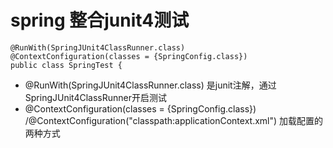 # spring 整合junit4测试
    @RunWith(SpringJUnit4ClassRunner.class)
    @ContextConfiguration(classes = {SpringConfig.class})
    public class SpringTest {
* @RunWith(SpringJUnit4ClassRunner.class) 是junit注解，通过SpringJUnit4ClassRunner开启测试
* @ContextConfiguration(classes = {SpringConfig.class}) /@ContextConfiguration("classpath:applicationContext.xml") 加载配置的两种方式
